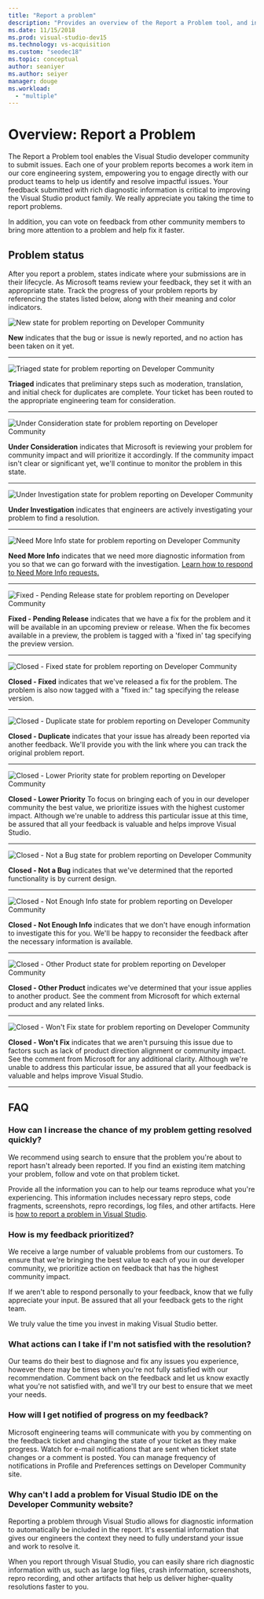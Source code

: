 ```yaml
---
title: "Report a problem"
description: "Provides an overview of the Report a Problem tool, and includes problem states and definitions"
ms.date: 11/15/2018
ms.prod: visual-studio-dev15
ms.technology: vs-acquisition
ms.custom: "seodec18"
ms.topic: conceptual
author: seaniyer
ms.author: seiyer
manager: douge
ms.workload:
  - "multiple"
---
```

# Overview: Report a Problem

The Report a Problem tool enables the Visual Studio developer community to submit issues. Each one of your problem reports becomes a work item in our core engineering system, empowering you to engage directly with our product teams to help us identify and resolve impactful issues. Your feedback submitted with rich diagnostic information is critical to improving the Visual Studio product family. We really appreciate you taking the time to report problems.

In addition, you can vote on feedback from other community members to bring more attention to a problem and help fix it faster.

## Problem status

After you report a problem, states indicate where your submissions are in their lifecycle. As Microsoft teams review your feedback, they set it with an appropriate state.  Track the progress of your problem reports by referencing the states listed below, along with their meaning and color indicators.

![New state for problem reporting on Developer Community](../ide/media/ProblemStates/New.jpg)

**New** indicates that the bug or issue is newly reported, and no action has been taken on it yet.

- - -

![Triaged state for problem reporting on Developer Community](../ide/media/ProblemStates/Triaged.jpg)

**Triaged** indicates that preliminary steps such as moderation, translation, and  initial check for duplicates are  complete. Your ticket has been routed to the appropriate engineering team for consideration.

- - -

![Under Consideration state for problem reporting on Developer Community](../ide/media/ProblemStates/UnderConsideration.jpg)

**Under Consideration** indicates that Microsoft is reviewing your problem for community impact and will prioritize it accordingly. If the community impact isn't clear or significant yet, we'll continue to monitor the problem in this state.

- - -

![Under Investigation state for problem reporting on Developer Community](../ide/media/ProblemStates/UnderInvestigation.jpg)

**Under Investigation** indicates that engineers are actively investigating your problem to find a resolution.

- - -

![Need More Info state for problem reporting on Developer Community](../ide/media/ProblemStates/NeedMoreInfo.jpg)

**Need More Info** indicates that we need more diagnostic information from you so that we can go forward with the investigation.  [Learn how to respond to Need More Info requests.](./how-to-report-a-problem-with-visual-studio-2017.md#when-further-information-is-needed-need-more-info)

- - -

![Fixed - Pending Release state for problem reporting on Developer Community](../ide/media/ProblemStates/FixedPendingRelease.jpg)

**Fixed - Pending Release** indicates that we have a fix for the problem and it will be available in an upcoming preview or release.  When the fix becomes available in a preview, the problem is tagged with a 'fixed in' tag specifying the preview version.

- - -

![Closed - Fixed state for problem reporting on Developer Community](../ide/media/ProblemStates/ClosedFixed.jpg) 

**Closed - Fixed** indicates that we've released a fix for the problem. The problem is also now tagged with a "fixed in:" tag specifying the release version.

- - -

![Closed - Duplicate state for problem reporting on Developer Community](../ide/media/ProblemStates/ClosedDuplicate.jpg)

**Closed - Duplicate** indicates that your issue has already been reported via another feedback. We'll provide you with the link where you can track the original problem report.

- - -

![Closed - Lower Priority state for problem reporting on Developer Community](../ide/media/ProblemStates/ClosedLowerPriority.jpg)

**Closed - Lower Priority** To focus on bringing each of you in our developer community the best value, we prioritize issues with the highest customer impact. Although we're unable to address this particular issue at this time, be assured that all your feedback is valuable and helps improve Visual Studio.

- - -

![Closed - Not a Bug state for problem reporting on Developer Community](../ide/media/ProblemStates/ClosedNotaBug.jpg)

**Closed - Not a Bug**  indicates that we've determined that the reported functionality is by current design.

- - -

![Closed - Not Enough Info state for problem reporting on Developer Community](../ide/media/ProblemStates/ClosedNotEnoughInfo.jpg)

**Closed - Not Enough Info** indicates that we don't have enough information to investigate this for you. We'll be happy to reconsider the feedback after the necessary information is available.

- - -

![Closed - Other Product state for problem reporting on Developer Community](../ide/media/ProblemStates/ClosedOtherProduct.jpg)

**Closed - Other Product** indicates we've determined that your issue applies to another product. See the comment from Microsoft for which external product and any related links.

- - -

![Closed - Won't Fix state for problem reporting on Developer Community](../ide/media/ProblemStates/ClosedWontFix.jpg)

**Closed - Won't Fix** indicates that we aren't pursuing this issue due to factors such as lack of product direction alignment or community impact. See the comment from Microsoft for any additional clarity.  Although we're unable to address this particular issue, be assured that all your feedback is valuable and helps improve Visual Studio.

- - -

## FAQ

### How can I increase the chance of my problem getting resolved quickly?

We recommend using search to ensure that the problem you're about to report hasn't already been reported. If you find an existing item matching your problem, follow and vote on that problem ticket.

 Provide all the information you can to help our teams reproduce what you're experiencing.  This information includes  necessary repro steps, code fragments, screenshots, repro recordings, log files, and other artifacts.  Here is [how to report a problem in Visual Studio](./how-to-report-a-problem-with-visual-studio-2017.md).

### How is my feedback prioritized?

We receive a large number of valuable problems from our customers. To ensure that we're bringing the best value to each of you in our developer community, we prioritize action on feedback that has the highest community impact.

If we aren't able to respond personally to your feedback, know that we fully appreciate your input. Be assured that all your feedback gets to the right team.

We truly value the time you invest in making Visual Studio better.

### What actions can I take if I'm not satisfied with the resolution?

Our teams do their best to diagnose and fix any issues you experience, however there may be times when you're not fully satisfied with our recommendation. Comment back on the feedback and let us know exactly what you're not satisfied with, and we'll try our best to ensure that we meet your needs.

### How will I get notified of progress on my feedback?

Microsoft engineering teams will communicate with you by commenting on the feedback ticket and changing the state of your ticket as they make progress. Watch for e-mail notifications that are sent when  ticket state changes or a comment is posted.  You can manage frequency of notifications in Profile and Preferences settings on Developer Community site.

### Why can't I add a problem for Visual Studio IDE on the Developer Community website?

Reporting a problem through Visual Studio allows for diagnostic information to automatically be included in the report. It's essential information that gives our engineers the context they need to fully understand your issue and work to resolve it.

When you report through Visual Studio, you can easily share rich diagnostic information with us, such as large log files, crash information, screenshots, repro recording, and other artifacts that help us deliver higher-quality resolutions faster to you.